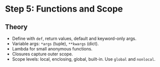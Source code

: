 # Step 5: Functions and Scope

## Theory
- Define with `def`, return values, default and keyword-only args.
- Variable args: `*args` (tuple), `**kwargs` (dict).
- Lambda for small anonymous functions.
- Closures capture outer scope.
- Scope levels: local, enclosing, global, built-in. Use `global` and `nonlocal`.
